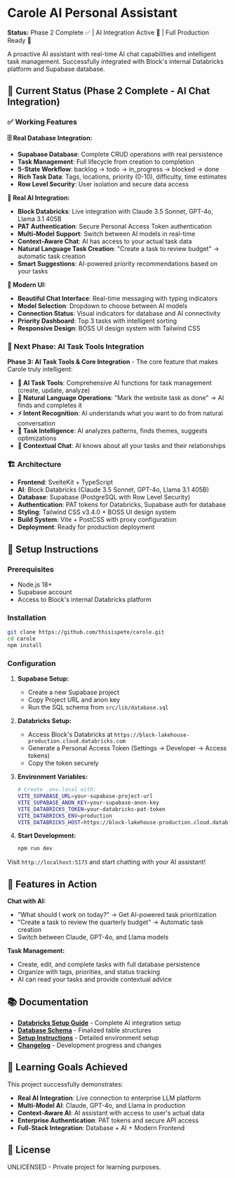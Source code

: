 # Carole AI Personal Assistant

**Status:** Phase 2 Complete ✅ | AI Integration Active 🤖 | Full Production Ready 🚀

A proactive AI assistant with real-time AI chat capabilities and intelligent task management. Successfully integrated with Block's internal Databricks platform and Supabase database.

## 🎯 **Current Status (Phase 2 Complete - AI Chat Integration)**

### ✅ **Working Features**

**🗄️ Real Database Integration:**

- **Supabase Database**: Complete CRUD operations with real persistence
- **Task Management**: Full lifecycle from creation to completion
- **5-State Workflow**: backlog → todo → in_progress → blocked → done
- **Rich Task Data**: Tags, locations, priority (0-10), difficulty, time estimates
- **Row Level Security**: User isolation and secure data access

**🤖 Real AI Integration:**

- **Block Databricks**: Live integration with Claude 3.5 Sonnet, GPT-4o, Llama 3.1 405B
- **PAT Authentication**: Secure Personal Access Token authentication
- **Multi-Model Support**: Switch between AI models in real-time
- **Context-Aware Chat**: AI has access to your actual task data
- **Natural Language Task Creation**: "Create a task to review budget" → automatic task creation
- **Smart Suggestions**: AI-powered priority recommendations based on your tasks

**🎨 Modern UI:**

- **Beautiful Chat Interface**: Real-time messaging with typing indicators
- **Model Selection**: Dropdown to choose between AI models
- **Connection Status**: Visual indicators for database and AI connectivity
- **Priority Dashboard**: Top 3 tasks with intelligent sorting
- **Responsive Design**: BOSS UI design system with Tailwind CSS

### 🔄 **Next Phase: AI Task Tools Integration**

**Phase 3: AI Task Tools & Core Integration** - The core feature that makes Carole truly intelligent:

- **🤖 AI Task Tools**: Comprehensive AI functions for task management (create, update, analyze)
- **🧠 Natural Language Operations**: "Mark the website task as done" → AI finds and completes it
- **⚡ Intent Recognition**: AI understands what you want to do from natural conversation
- **🎯 Task Intelligence**: AI analyzes patterns, finds themes, suggests optimizations
- **💬 Contextual Chat**: AI knows about all your tasks and their relationships

### 🏗️ **Architecture**

- **Frontend**: SvelteKit + TypeScript
- **AI**: Block Databricks (Claude 3.5 Sonnet, GPT-4o, Llama 3.1 405B)
- **Database**: Supabase (PostgreSQL with Row Level Security)
- **Authentication**: PAT tokens for Databricks, Supabase auth for database
- **Styling**: Tailwind CSS v3.4.0 + BOSS UI design system
- **Build System**: Vite + PostCSS with proxy configuration
- **Deployment**: Ready for production deployment

## 🚀 **Setup Instructions**

### Prerequisites

- Node.js 18+
- Supabase account
- Access to Block's internal Databricks platform

### Installation

```bash
git clone https://github.com/thisispete/carole.git
cd carole
npm install
```

### Configuration

1. **Supabase Setup:**

   - Create a new Supabase project
   - Copy Project URL and anon key
   - Run the SQL schema from `src/lib/database.sql`

2. **Databricks Setup:**

   - Access Block's Databricks at `https://block-lakehouse-production.cloud.databricks.com`
   - Generate a Personal Access Token (Settings → Developer → Access tokens)
   - Copy the token securely

3. **Environment Variables:**

   ```bash
   # Create .env.local with:
   VITE_SUPABASE_URL=your-supabase-project-url
   VITE_SUPABASE_ANON_KEY=your-supabase-anon-key
   VITE_DATABRICKS_TOKEN=your-databricks-pat-token
   VITE_DATABRICKS_ENV=production
   VITE_DATABRICKS_HOST=https://block-lakehouse-production.cloud.databricks.com
   ```

4. **Start Development:**
   ```bash
   npm run dev
   ```

Visit `http://localhost:5173` and start chatting with your AI assistant!

## 🤖 **Features in Action**

**Chat with AI:**

- "What should I work on today?" → Get AI-powered task prioritization
- "Create a task to review the quarterly budget" → Automatic task creation
- Switch between Claude, GPT-4o, and Llama models

**Task Management:**

- Create, edit, and complete tasks with full database persistence
- Organize with tags, priorities, and status tracking
- AI can read your tasks and provide contextual advice

## 📚 **Documentation**

- **[Databricks Setup Guide](DATABRICKS_SETUP_GUIDE.md)** - Complete AI integration setup
- **[Database Schema](DATABASE_SCHEMA_FINALIZED.md)** - Finalized table structures
- **[Setup Instructions](SETUP_INSTRUCTIONS.md)** - Detailed environment setup
- **[Changelog](CHANGELOG.md)** - Development progress and changes

## 🎯 **Learning Goals Achieved**

This project successfully demonstrates:

- **Real AI Integration**: Live connection to enterprise LLM platform
- **Multi-Model AI**: Claude, GPT-4o, and Llama in production
- **Context-Aware AI**: AI assistant with access to user's actual data
- **Enterprise Authentication**: PAT tokens and secure API access
- **Full-Stack Integration**: Database + AI + Modern Frontend

## 📄 **License**

UNLICENSED - Private project for learning purposes.
